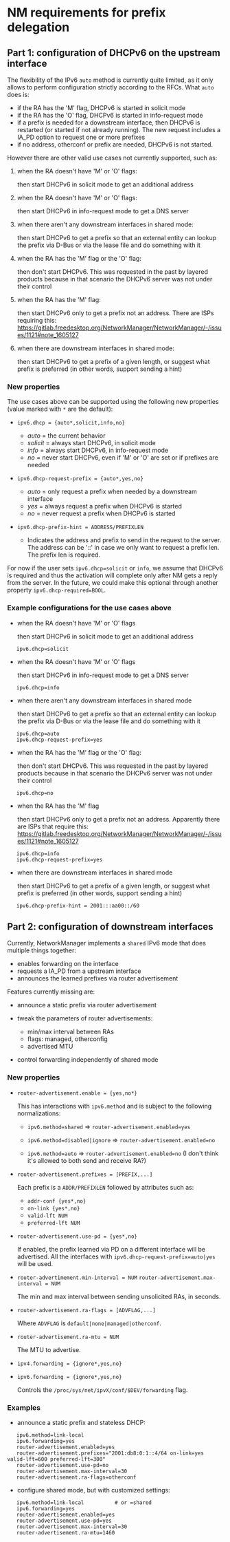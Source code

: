 # NM requirements for prefix delegation

## Part 1: configuration of DHCPv6 on the upstream interface

The flexibility of the IPv6 `auto` method is currently quite limited,
as it only allows to perform configuration strictly according to the
RFCs. What `auto` does is:

 - if the RA has the 'M' flag, DHCPv6 is started in solicit mode
 - if the RA has the 'O' flag, DHCPv6 is started in info-request mode
 - if a prefix is needed for a downstream interface, then DHCPv6 is
   restarted (or started if not already running). The new request
   includes a IA_PD option to request one or more prefixes
 - if no address, otherconf or prefix are needed, DHCPv6 is not started.

However there are other valid use cases not currently supported, such
as:

 1. when the RA doesn't have 'M' or 'O' flags:
 
    then start DHCPv6 in solicit mode to get an additional address

 2. when the RA doesn't have 'M' or 'O' flags:
 
    then start DHCPv6 in info-request mode to get a DNS server

 3. when there aren't any downstream interfaces in shared mode:
 
    then start DHCPv6 to get a prefix so that an external entity can
    lookup the prefix via D-Bus or via the lease file and do something
    with it

 4. when the RA has the 'M' flag or the 'O' flag:
 
    then don't start DHCPv6. This was requested in the past by layered
    products because in that scenario the DHCPv6 server was not under
    their control

 5. when the RA has the 'M' flag:
 
    then start DHCPv6 only to get a prefix not an address. There are
    ISPs requiring this:
    https://gitlab.freedesktop.org/NetworkManager/NetworkManager/-/issues/1121#note_1605127

 6. when there are downstream interfaces in shared mode:
 
    then start DHCPv6 to get a prefix of a given length, or suggest
    what prefix is preferred (in other words, support sending a hint)

### New properties

The use cases above can be supported using the following new
properties (value marked with `*` are the default):

 - `ipv6.dhcp = {auto*,solicit,info,no}`

   - *auto* = the current behavior
   - *solicit* = always start DHCPv6, in solicit mode
   - *info* = always start DHCPv6, in info-request mode
   - *no* = never start DHCPv6, even if 'M' or 'O' are set or if prefixes are needed

 - `ipv6.dhcp-request-prefix = {auto*,yes,no}`

   - *auto* = only request a prefix when needed by a downstream interface
   - *yes* = always request a prefix when DHCPv6 is started
   - *no* = never request a prefix when DHCPv6 is started

 - `ipv6.dhcp-prefix-hint = ADDRESS/PREFIXLEN`

   - Indicates the address and prefix to send in the request to the
     server. The address can be '::' in case we only want to request a
     prefix len. The prefix len is required.

For now if the user sets `ipv6.dhcp=solicit` or `info`, we assume
that DHCPv6 is required and thus the activation will complete only
after NM gets a reply from the server. In the future, we could make
this optional through another property `ipv6.dhcp-required=BOOL`.

### Example configurations for the use cases above

 - when the RA doesn't have 'M' or 'O' flags
 
   then start DHCPv6 in solicit mode to get an additional address
   
```
   ipv6.dhcp=solicit
```

 - when the RA doesn't have 'M' or 'O' flags
 
   then start DHCPv6 in info-request mode to get a DNS server

```
   ipv6.dhcp=info
```

 - when there aren't any downstream interfaces in shared mode
 
   then start DHCPv6 to get a prefix so that an external entity can
   lookup the prefix via D-Bus or via the lease file and do
   something with it

```
   ipv6.dhcp=auto
   ipv6.dhcp-request-prefix=yes
```

 - when the RA has the 'M' flag or the 'O' flag:
 
   then don't start DHCPv6. This was requested in the past by layered
   products because in that scenario the DHCPv6 server was not under
   their control

```
   ipv6.dhcp=no
```

 - when the RA has the 'M' flag
 
   then start DHCPv6 only to get a prefix not an address. Apparently
   there are ISPs that require this:
   https://gitlab.freedesktop.org/NetworkManager/NetworkManager/-/issues/1121#note_1605127

```
   ipv6.dhcp=info
   ipv6.dhcp-request-prefix=yes
```

 - when there are downstream interfaces in shared mode

   then start DHCPv6 to get a prefix of a given length, or suggest
   what prefix is preferred (in other words, support sending a
   hint)

```
   ipv6.dhcp-prefix-hint = 2001:::aa00::/60
```

## Part 2: configuration of downstream interfaces

Currently, NetworkManager implements a `shared` IPv6 mode that does
multiple things together:

 - enables forwarding on the interface
 - requests a IA_PD from a upstream interface
 - announces the learned prefixes via router advertisement

Features currently missing are:

 - announce a static prefix via router advertisement
 
 - tweak the parameters of router advertisements:
   - min/max interval between RAs
   - flags: managed, otherconfig
   - advertised MTU

 - control forwarding independently of shared mode

### New properties

 - `router-advertisement.enable = {yes,no*}`

    This has interactions with `ipv6.method` and is subject to the
    following normalizations:
    - `ipv6.method=shared` => `router-advertisement.enabled=yes`
    - `ipv6.method=disabled|ignore` => `router-advertisement.enabled=no`
    
    - `ipv6.method=auto` => `router-advertisement.enabled=no` (I don't
      think it's allowed to both send and receive RA?)

 - `router-advertisement.prefixes = [PREFIX,...]`

    Each prefix is a `ADDR/PREFIXLEN` followed by attributes such as:
    - `addr-conf {yes*,no}`
    - `on-link {yes*,no}`
    - `valid-lft NUM`
    - `preferred-lft NUM`

 - `router-advertisement.use-pd = {yes*,no}`

    If enabled, the prefix learned via PD on a different interface
    will be advertised. All the interfaces with
    `ipv6.dhcp-request-prefix=auto|yes` will be used.

 - `router-advertimement.min-interval = NUM`
   `router-advertisement.max-interval = NUM`

    The min and max interval between sending unsolicited RAs, in seconds.

 - `router-advertisement.ra-flags = [ADVFLAG,...]`

    Where `ADVFLAG` is `default|none|managed|otherconf`.

 - `router-advertisement.ra-mtu = NUM`

    The MTU to advertise.

 - `ipv4.forwarding = {ignore*,yes,no}`
 - `ipv6.forwarding = {ignore*,yes,no}`

    Controls the `/proc/sys/net/ipvX/conf/$DEV/forwarding` flag.

### Examples

 - announce a static prefix and stateless DHCP:
 
```
   ipv6.method=link-local
   ipv6.forwarding=yes
   router-advertisement.enabled=yes
   router-advertisement.prefixes="2001:db8:0:1::4/64 on-link=yes valid-lft=600 preferred-lft=300"
   router-advertisement.use-pd=no
   router-advertisement.max-interval=30
   router-advertisement.ra-flags=otherconf
```

 - configure shared mode, but with customized settings:
```
   ipv6.method=link-local          # or =shared
   ipv6.forwarding=yes
   router-advertisement.enabled=yes
   router-advertisement.use-pd=yes
   router-advertisement.max-interval=30
   router-advertisement.ra-mtu=1460
```

